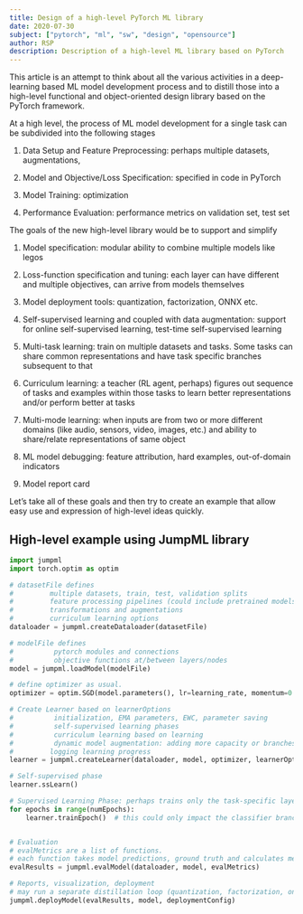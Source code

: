 ```yaml
---
title: Design of a high-level PyTorch ML library
date: 2020-07-30
subject: ["pytorch", "ml", "sw", "design", "opensource"]
author: RSP
description: Description of a high-level ML library based on PyTorch
---
```


This article is an attempt to think about all the various activities in
a deep-learning based ML model development process and to distill those
into a high-level functional and object-oriented design library based on
the PyTorch framework.

At a high level, the process of ML model development for a single task
can be subdivided into the following stages

1.  Data Setup and Feature Preprocessing: perhaps multiple datasets,
    augmentations,

2.  Model and Objective/Loss Specification: specified in code in PyTorch

3.  Model Training: optimization

4.  Performance Evaluation: performance metrics on validation set, test
    set

The goals of the new high-level library would be to support and simplify

1.  Model specification: modular ability to combine multiple models like
    legos

2.  Loss-function specification and tuning: each layer can have
    different and multiple objectives, can arrive from models themselves

3.  Model deployment tools: quantization, factorization, ONNX etc.

4.  Self-supervised learning and coupled with data augmentation: support
    for online self-supervised learning, test-time self-supervised
    learning

5.  Multi-task learning: train on multiple datasets and tasks. Some
    tasks can share common representations and have task specific
    branches subsequent to that

6.  Curriculum learning: a teacher (RL agent, perhaps) figures out
    sequence of tasks and examples within those tasks to learn better
    representations and/or perform better at tasks

7.  Multi-mode learning: when inputs are from two or more different
    domains (like audio, sensors, video, images, etc.) and ability to
    share/relate representations of same object

8.  ML model debugging: feature attribution, hard examples,
    out-of-domain indicators

9.  Model report card

Let’s take all of these goals and then try to create an example that
allow easy use and expression of high-level ideas quickly.

## High-level example using JumpML library

```python
import jumpml
import torch.optim as optim

# datasetFile defines
#         multiple datasets, train, test, validation splits
#         feature processing pipelines (could include pretrained models themselves)
#         transformations and augmentations
#         curriculum learning options
dataloader = jumpml.createDataloader(datasetFile)

# modelFile defines
#          pytorch modules and connections
#          objective functions at/between layers/nodes
model = jumpml.loadModel(modelFile)

# define optimizer as usual.
optimizer = optim.SGD(model.parameters(), lr=learning_rate, momentum=0.5)

# Create Learner based on learnerOptions
#          initialization, EMA parameters, EWC, parameter saving
#          self-supervised learning phases
#          curriculum learning based on learning
#          dynamic model augmentation: adding more capacity or branches dynamically
#         logging learning progress
learner = jumpml.createLearner(dataloader, model, optimizer, learnerOptions)

# Self-supervised phase
learner.ssLearn()

# Supervised Learning Phase: perhaps trains only the task-specific layers... may be does some multi-task learning on some other layers.
for epochs in range(numEpochs):
    learner.trainEpoch()  # this could only impact the classifier branches


# Evaluation
# evalMetrics are a list of functions.
# each function takes model predictions, ground truth and calculates metrics
evalResults = jumpml.evalModel(dataloader, model, evalMetrics)

# Reports, visualization, deployment
# may run a separate distillation loop (quantization, factorization, onnx exporting)
jumpml.deployModel(evalResults, model, deploymentConfig)
```
